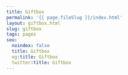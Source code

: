 ```yaml
---
title: Giftbox
permalink: '{{ page.fileSlug }}/index.html'
layout: giftbox.html
slug: giftbox
tags: pages
seo:
  noindex: false
  title: Giftbox
  og:title: Giftbox
  twitter:title: Giftbox
---
```



